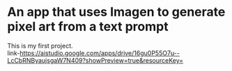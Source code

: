 # An app that uses Imagen to generate pixel art from a text prompt
This is my first project.<br> link-https://aistudio.google.com/apps/drive/16gu0P55O7u--LcCbRNByaujsgaW7N409?showPreview=true&resourceKey=

